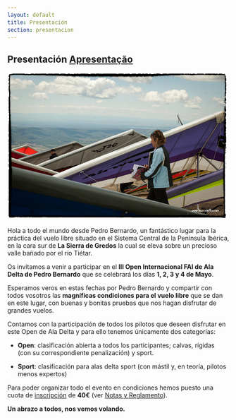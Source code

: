 ```yaml
---
layout: default
title: Presentación
section: presentacion
---
```


<h2>Presentación <a href="apresentacao.html">Apresentação</a></h2>

<img class="right" src="images/rosalina_entre_alas.jpg" alt="Entra alas en el despegue oeste de Pedro Bernardo (autor Luis Cotilla)"/>

Hola a todo el mundo desde Pedro Bernardo, un fantástico lugar para la práctica del vuelo libre situado en el Sistema Central de la Península Ibérica, en la cara sur de **La Sierra de Gredos** la cual se eleva sobre un precioso valle bañado por el río Tiétar.

Os invitamos a venir a participar en el **III Open Internacional FAI de Ala Delta de Pedro Bernardo** que se celebrará los días **1, 2, 3 y 4 de Mayo**.

Esperamos veros en estas fechas por Pedro Bernardo y compartir con todos vosotros las **magníficas condiciones para el vuelo libre** que se dan en este lugar, con buenas y bonitas pruebas que nos hagan disfrutar de grandes vuelos.

Contamos con  la participación de todos los pilotos que deseen disfrutar en este Open de Ala Delta y para ello tenemos únicamente dos categorías:

* **Open**: clasificación abierta a todos los participantes; calvas, rígidas (con su correspondiente penalización) y sport.

* **Sport**: clasificación para alas delta sport (con mástil y, en teoría, pilotos menos expertos)

Para poder organizar todo el evento en condiciones hemos puesto una cuota de [inscripción](inscripcion.html "Formulario de inscripción") de **40€** (ver [Notas y Reglamento](reglamento.html)).

**Un abrazo a todos, nos vemos volando.**


